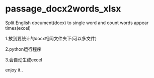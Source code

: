 # passage_docx2words_xlsx
Split English document(docx) to single word and count words appear times(excel)

1.放到要统计的docx相同文件夹下(可以多文件)

2.python运行程序

3.会自动生成excel 



enjoy it..
